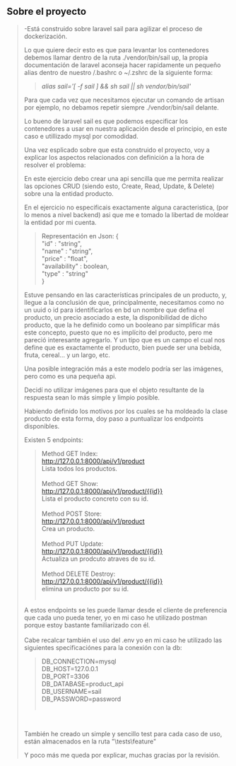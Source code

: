 
## Sobre el proyecto

> -Está construido sobre laravel sail para agilizar el proceso de dockerización. <br>
> 
> Lo que quiere decir esto es que para levantar los contenedores debemos llamar dentro de la ruta ./vendor/bin/sail up,
> la propia documentación de laravel aconseja hacer rapidamente un pequeño alias dentro de nuestro /.bashrc o ~/.zshrc de la siguiente forma:
>> *alias sail='[ -f sail ] && sh sail || sh vendor/bin/sail'*
>
> Para que cada vez que necesitamos ejecutar un comando de artisan por ejemplo, no debamos repetir siempre ./vendor/bin/sail delante.
>
> Lo bueno de laravel sail es que podemos especificar los contenedores a usar en nuestra aplicación desde el principio, en este caso e utillizado mysql por comodidad.
>
> Una vez esplicado sobre que esta construido el proyecto, voy a explicar los aspectos relacionados con definición a la hora de resolver el problema:
>
> En este ejercicio debo crear una api sencilla que me permita realizar las opciones CRUD (siendo esto, Create, Read, Update, & Delete) sobre una la entidad producto.
>
> En el ejercicio no especificais exactamente alguna caracteristica, (por lo menos a nivel backend) asi que me e tomado la libertad de moldear la entidad por mi cuenta.
>
>
>> Representación en Json:
>> {<br>
>>     "id" : "string",<br>
>>     "name" : "string",<br>
>>     "price" : "float",<br>
>>     "availability" : boolean,<br>
>>     "type" : "string"<br>
>> }
>
>Estuve pensando en las características principales de un producto, y, llegue a la conclusión de que, principalmente, necesitamos como no un uuid o id para identificarlos en bd
>un nombre que defina el producto, un precio asociado a este, la disponibilidad de dicho producto, que la he definido como un booleano par simplificar más este concepto, puesto que no es implícito del producto, pero me pareció interesante agregarlo.
>Y un tipo que es un campo el cual nos define que es exactamente el producto, bien puede ser una bebida, fruta, cereal… y un largo, etc.
> 
> Una posible integración más a este modelo podría ser las imágenes, pero como es una pequeña api.
>
> Decidí no utilizar imágenes para que el objeto resultante de la respuesta sean lo más simple y limpio posible.
>
> Habiendo definido los motivos por los cuales se ha moldeado la clase producto de esta forma, doy paso a puntualizar los endpoints disponibles.
>
> Existen 5 endpoints:
> 
>> Method GET Index:<br>
>>http://127.0.0.1:8000/api/v1/product <br>
>>Lista todos los productos.<br>
>> <br>
>>Method GET Show: <br>
>>http://127.0.0.1:8000/api/v1/product/{{id}} <br>
>> Lista el producto concreto con su id. <br>
>> <br>
>>Method POST Store:<br>
>>http://127.0.0.1:8000/api/v1/product <br>
>>Crea un producto. <br>
>> <br>
>>Method PUT Update:<br>
>>http://127.0.0.1:8000/api/v1/product/{{id}} <br>
>>Actualiza un prodcuto atraves de su id. <br>
>> <br>
>>Method DELETE Destroy:<br>
>>http://127.0.0.1:8000/api/v1/product/{{id}} <br>
>>elimina un producto por su id. <br>
>> <br>
>
>A estos endpoints se les puede llamar desde el cliente de preferencia que cada uno pueda tener, yo en mi caso he utilizado postman porque estoy bastante familiarizado con él.
><br>
><br>
> Cabe recalcar también el uso del .env yo en mi caso he utilizado las siguientes specificaciónes para la conexión con la db:<br>
>>DB_CONNECTION=mysql<br>
>>DB_HOST=127.0.0.1<br>
>>DB_PORT=3306<br>
>>DB_DATABASE=product_api<br>
>>DB_USERNAME=sail<br>
>>DB_PASSWORD=password<br>
>><br>
><br>
> 
>También he creado un simple y sencillo test para cada caso de uso, están almacenados en la ruta "\tests\feature\"
> 
> Y poco más me queda por explicar, muchas gracias por la revisión.
